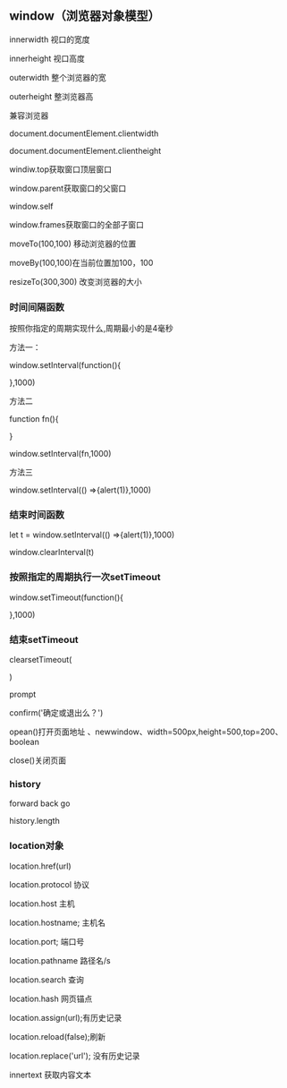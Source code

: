 ## window（浏览器对象模型）

innerwidth  视口的宽度

innerheight 视口高度

outerwidth  整个浏览器的宽

outerheight 整浏览器高

兼容浏览器

document.documentElement.clientwidth

document.documentElement.clientheight





windiw.top获取窗口顶层窗口

window.parent获取窗口的父窗口

window.self

window.frames获取窗口的全部子窗口

moveTo(100,100) 移动浏览器的位置

moveBy(100,100)在当前位置加100，100

resizeTo(300,300) 改变浏览器的大小

### 时间间隔函数

按照你指定的周期实现什么,周期最小的是4毫秒

方法一：

window.setInterval(function(){



},1000)

方法二

function fn(){

}

window.setInterval(fn,1000)

方法三

window.setInterval(() =>{alert(1)},1000)

### 结束时间函数

let t = window.setInterval(() =>{alert(1)},1000)

window.clearInterval(t)

### 按照指定的周期执行一次setTimeout

window.setTimeout(function(){



},1000)

### 结束setTimeout

clearsetTimeout(

)



prompt



confirm('确定或退出么？')



opean()打开页面地址 、newwindow、width=500px,height=500,top=200、boolean

close()关闭页面



### history

forward  back go

history.length

### location对象

location.href(url)

location.protocol     协议

location.host		主机

location.hostname;	主机名

location.port;      端口号

location.pathname    路径名/s

location.search        查询  

location.hash  网页锚点

location.assign(url);有历史记录

location.reload(false);刷新

location.replace('url');  没有历史记录

innertext 获取内容文本